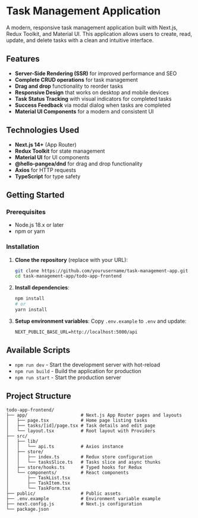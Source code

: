 # Task Management Application

A modern, responsive task management application built with Next.js, Redux Toolkit, and Material UI. This application allows users to create, read, update, and delete tasks with a clean and intuitive interface.

## Features

- **Server-Side Rendering (SSR)** for improved performance and SEO
- **Complete CRUD operations** for task management
- **Drag and drop** functionality to reorder tasks
- **Responsive Design** that works on desktop and mobile devices
- **Task Status Tracking** with visual indicators for completed tasks
- **Success Feedback** via modal dialog when tasks are completed
- **Material UI Components** for a modern and consistent UI

## Technologies Used

- **Next.js 14+** (App Router)
- **Redux Toolkit** for state management
- **Material UI** for UI components
- **@hello-pangea/dnd** for drag and drop functionality
- **Axios** for HTTP requests
- **TypeScript** for type safety

## Getting Started

### Prerequisites

- Node.js 18.x or later
- npm or yarn

### Installation

1. **Clone the repository** (replace with your URL):
   ```bash
   git clone https://github.com/yourusername/task-management-app.git
   cd task-management-app/todo-app-frontend
   ```

2. **Install dependencies**:
   ```bash
   npm install
   # or
   yarn install
   ```

3. **Setup environment variables**:
   Copy `.env.example` to `.env` and update:
   ```env
   NEXT_PUBLIC_BASE_URL=http://localhost:5000/api
   ```

## Available Scripts

- `npm run dev` - Start the development server with hot-reload
- `npm run build` - Build the application for production
- `npm run start` - Start the production server

## Project Structure

```
todo-app-frontend/
├── app/                    # Next.js App Router pages and layouts
│   ├── page.tsx            # Home page listing tasks
│   ├── tasks/[id]/page.tsx # Task details and edit page
│   └── layout.tsx          # Root layout with Providers
├── src/
│   ├── lib/
│   │   └── api.ts          # Axios instance
│   ├── store/
│   │   ├── index.ts        # Redux store configuration
│   │   └── tasksSlice.ts   # Tasks slice and async thunks
│   ├── store/hooks.ts      # Typed hooks for Redux
│   └── components/         # React components
│       ├── TaskList.tsx
│       ├── TaskItem.tsx
│       └── TaskForm.tsx
├── public/                 # Public assets
├── .env.example            # Environment variable example
├── next.config.js          # Next.js configuration
└── package.json
```

